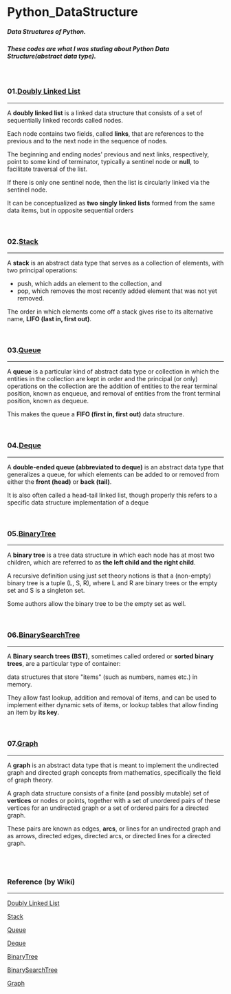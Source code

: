 # Python_DataStructure

##### Data Structures of Python.
##### These codes are what I was studing about Python Data Structure(abstract data type).
</br>

### 01.[Doubly Linked List](https://github.com/TaeJoongYoon/Python_DataStructure/blob/master/01.DoublyLinkedList.py)
<hr>

A **doubly linked list** is a linked data structure that consists of a set of sequentially linked records called nodes.

Each node contains two fields, called **links**, that are references to the previous and to the next node in the sequence of nodes.

The beginning and ending nodes' previous and next links, respectively, point to some kind of terminator, typically a sentinel node or **null**, to facilitate traversal of the list.

If there is only one sentinel node, then the list is circularly linked via the sentinel node.

It can be conceptualized as **two singly linked lists** formed from the same data items, but in opposite sequential orders

</br>

### 02.[Stack](https://github.com/TaeJoongYoon/Python_DataStructure/blob/master/02.Stack.py)
<hr>

A **stack** is an abstract data type that serves as a collection of elements, with two principal operations:

- push, which adds an element to the collection, and
- pop, which removes the most recently added element that was not yet removed.

The order in which elements come off a stack gives rise to its alternative name, **LIFO (last in, first out)**. 

</br>

### 03.[Queue](https://github.com/TaeJoongYoon/Python_DataStructure/blob/master/03.Queue.py)
<hr>

A **queue** is a particular kind of abstract data type or collection in which the entities in the collection are kept in order and the principal (or only) operations on the collection are the addition of entities to the rear terminal position, known as enqueue, and removal of entities from the front terminal position, known as dequeue.

This makes the queue a **FIFO (first in, first out)** data structure.

</br>

### 04.[Deque](https://github.com/TaeJoongYoon/Python_DataStructure/blob/master/04.Deque.py)
<hr>

A **double-ended queue (abbreviated to deque)** is an abstract data type that generalizes a queue, for which elements can be added to or removed from either the **front (head)** or **back (tail)**.

It is also often called a head-tail linked list, though properly this refers to a specific data structure implementation of a deque

</br>

### 05.[BinaryTree](https://github.com/TaeJoongYoon/Python_DataStructure/blob/master/05.BinaryTree.py)
<hr>

A **binary tree** is a tree data structure in which each node has at most two children, which are referred to as **the left child and the right child**.

A recursive definition using just set theory notions is that a (non-empty) binary tree is a tuple (L, S, R), where L and R are binary trees or the empty set and S is a singleton set.

Some authors allow the binary tree to be the empty set as well.

</br>

### 06.[BinarySearchTree](https://github.com/TaeJoongYoon/Python_DataStructure/blob/master/06.BinarySearchTree.py)
<hr>

A **Binary search trees (BST)**, sometimes called ordered or **sorted binary trees**, are a particular type of container:

data structures that store "items" (such as numbers, names etc.) in memory.

They allow fast lookup, addition and removal of items, and can be used to implement either dynamic sets of items, or lookup tables that allow finding an item by **its key**.

</br>

### 07.[Graph](https://github.com/TaeJoongYoon/Python_DataStructure/blob/master/07.Graph.py)
<hr>

A **graph** is an abstract data type that is meant to implement the undirected graph and directed graph concepts from mathematics, specifically the field of graph theory.

A graph data structure consists of a finite (and possibly mutable) set of **vertices** or nodes or points, together with a set of unordered pairs of these vertices for an undirected graph or a set of ordered pairs for a directed graph.

These pairs are known as edges, **arcs**, or lines for an undirected graph and as arrows, directed edges, directed arcs, or directed lines for a directed graph.

</br>
</br>

### Reference (by Wiki)
<hr>

[Doubly Linked List](https://en.wikipedia.org/wiki/Doubly_linked_list)

[Stack](https://en.wikipedia.org/wiki/Stack_(abstract_data_type))

[Queue](https://en.wikipedia.org/wiki/Queue_(abstract_data_type))

[Deque](https://en.wikipedia.org/wiki/Double-ended_queue)

[BinaryTree](https://en.wikipedia.org/wiki/Binary_tree)

[BinarySearchTree](https://en.wikipedia.org/wiki/Binary_search_tree)

[Graph](https://en.wikipedia.org/wiki/Graph_(abstract_data_type))
